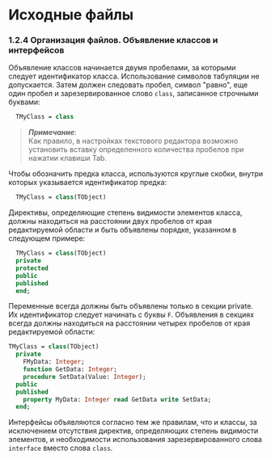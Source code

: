 # Исходные файлы

### 1.2.4 Организация файлов. Объявление классов и интерфейсов

Объявление классов начинается двумя пробелами, за которыми следует идентификатор класса. Использование символов табуляции не допускается. Затем должен следовать пробел, символ "равно", еще один пробел и зарезервированное слово `class`, записанное строчными буквами:

```Pascal
  TMyClass = class
```

> _**Примечание**_:   
> Как правило, в настройках текстового редактора возможно установить вставку определенного количества пробелов при нажатии клавиши Tab.

Чтобы обозначить предка класса, используются круглые скобки, внутри которых указывается идентификатор предка:

```Pascal
  TMyClass = class(TObject)
```

Директивы, определяющие степень видимости элементов класса, должны находиться на расстоянии двух пробелов от края редактируемой области и быть объявлены порядке, указанном в следующем примере:

```Pascal
  TMyClass = class(TObject)
  private
  protected
  public
  published
  end;
```

Переменные всегда должны быть объявлены только в секции private. Их идентификатор следует начинать с буквы `F`. Объявления в секциях всегда должны находиться на расстоянии четырех пробелов от края редактируемой области:

```Pascal
TMyClass = class(TObject)
  private
    FMyData: Integer;
    function GetData: Integer;
    procedure SetData(Value: Integer);
  public
  published
    property MyData: Integer read GetData write SetData;
  end;
```

Интерфейсы объявляются согласно тем же правилам, что и классы, за исключением отсутствия директив, определяющих степень видимости элементов, и необходимости использования зарезервированного слова `interface` вместо слова `class`.

